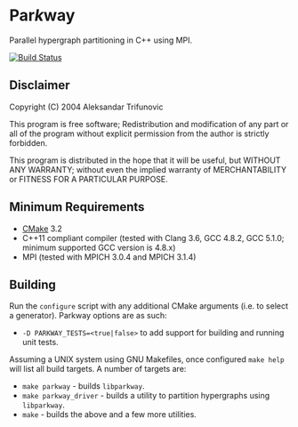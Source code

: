 # Par<i>k</i>way

Parallel hypergraph partitioning in C++ using MPI.

[![Build Status](https://travis-ci.org/parkway-partitioner/parkway.svg)](https://travis-ci.org/parkway-partitioner/parkway)

## Disclaimer

Copyright (C) 2004 Aleksandar Trifunovic

This program is free software; Redistribution and modification of any part or
all of the program without explicit permission from the author is strictly
forbidden.

This program is distributed in the hope that it will be useful, but WITHOUT
ANY WARRANTY; without even the implied warranty of MERCHANTABILITY or FITNESS
FOR A PARTICULAR PURPOSE.

## Minimum Requirements

* [CMake](http://cmake.org/) 3.2
* C++11 compliant compiler (tested with Clang 3.6, GCC 4.8.2, GCC 5.1.0;
  minimum supported GCC version is 4.8.x)
* MPI (tested with MPICH 3.0.4 and MPICH 3.1.4)

## Building

Run the `configure` script with any additional CMake arguments (i.e. to select
a generator). Parkway options are as such:

* `-D PARKWAY_TESTS=<true|false>` to add support for building and running unit
  tests.

Assuming a UNIX system using GNU Makefiles, once configured `make help` will
list all build targets. A number of targets are:

* `make parkway` - builds `libparkway`.
* `make parkway_driver` - builds a utility to partition hypergraphs using
  `libparkway`.
* `make` - builds the above and a few more utilities.

